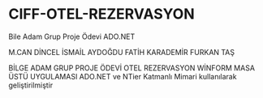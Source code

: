 # CIFF-OTEL-REZERVASYON
Bile Adam Grup Proje Ödevi ADO.NET 

M.CAN DİNCEL
İSMAİL AYDOĞDU
FATİH KARADEMİR
FURKAN TAŞ

BİLGE ADAM GRUP PROJE ÖDEVİ 
OTEL REZERVASYON WİNFORM MASA ÜSTÜ UYGULAMASI
ADO.NET ve NTier Katmanlı Mimari kullanılarak geliştirilmiştir

